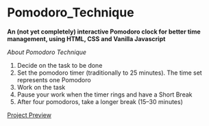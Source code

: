 # Pomodoro_Technique
**An (not yet completely) interactive Pomodoro clock for better time management, using HTML, CSS and Vanilla Javascript**

*About Pomodoro Technique*

1. Decide on the task to be done
2. Set the pomodoro timer (traditionally to 25 minutes). The time set represents one Pomodoro
3. Work on the task
4. Pause your work when the timer rings and have a Short Break
5. After four pomodoros, take a longer break (15–30 minutes)

[Project Preview](https://eddiegong2604.github.io/Pomodoro_Technique/index.html)
